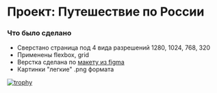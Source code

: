# Проект: Путешествие по России


### Что было сделано
* Сверстано страница под 4 вида разрешений 1280, 1024, 768, 320
* Применены flexbox, grid
* Верстка сделана по [макету из figma](https://www.figma.com/file/5S2WSbEFL6awjVWJ0NWL8Q/Sprint-3_-Russia-_-desktop-mobile?node-id=28503%3A0)
* Картинки "легкие" .png формата

[![trophy](https://github-profile-trophy.vercel.app/?username=firsakovds)](https://github.com/ryo-ma/github-profile-trophy)

